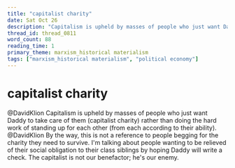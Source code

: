 ```yaml
---
title: "capitalist charity"
date: Sat Oct 26
description: "Capitalism is upheld by masses of people who just want Daddy to take care of them (capitalist charity) rather than doing the hard work of standing up for each..."
thread_id: thread_0811
word_count: 88
reading_time: 1
primary_theme: marxism_historical materialism
tags: ["marxism_historical materialism", "political economy"]
---
```


# capitalist charity

@DavidKlion Capitalism is upheld by masses of people who just want Daddy to take care of them (capitalist charity) rather than doing the hard work of standing up for each other (from each according to their ability). @DavidKlion By the way, this is not a reference to people begging for the charity they need to survive. I'm talking about people wanting to be relieved of their social obligation to their class siblings by hoping Daddy will write a check. The capitalist is not our benefactor; he's our enemy.